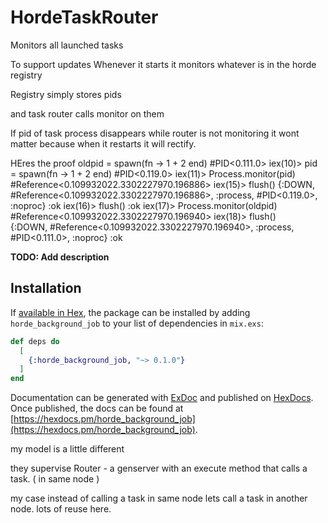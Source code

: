# HordeTaskRouter

Monitors all launched tasks

To support updates Whenever it starts it monitors whatever is in the 
horde registry

Registry simply stores pids

and task router calls monitor on them 

If pid of task process disappears while router is not monitoring 
it wont matter because when it restarts it will rectify. 

HEres the proof
oldpid = spawn(fn -> 1 + 2 end)
#PID<0.111.0>
iex(10)> pid = spawn(fn -> 1 + 2 end)
#PID<0.119.0>
iex(11)> Process.monitor(pid)
#Reference<0.109932022.3302227970.196886>
iex(15)> flush()
{:DOWN, #Reference<0.109932022.3302227970.196886>, :process, #PID<0.119.0>,
 :noproc}
:ok
iex(16)> flush()
:ok
iex(17)> Process.monitor(oldpid)
#Reference<0.109932022.3302227970.196940>
iex(18)> flush()                
{:DOWN, #Reference<0.109932022.3302227970.196940>, :process, #PID<0.111.0>,
 :noproc}
:ok











**TODO: Add description**

## Installation

If [available in Hex](https://hex.pm/docs/publish), the package can be installed
by adding `horde_background_job` to your list of dependencies in `mix.exs`:

```elixir
def deps do
  [
    {:horde_background_job, "~> 0.1.0"}
  ]
end
```

Documentation can be generated with [ExDoc](https://github.com/elixir-lang/ex_doc)
and published on [HexDocs](https://hexdocs.pm). Once published, the docs can
be found at [https://hexdocs.pm/horde_background_job](https://hexdocs.pm/horde_background_job).




my model is a little different

they supervise Router - a genserver with an execute method that
calls a task. ( in same node )

my case 
instead of calling a task in same node lets call a task in 
another node. lots of reuse here. 


